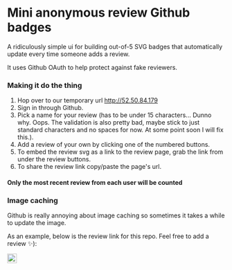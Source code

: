 # Mini anonymous review Github badges

A ridiculously simple ui for building out-of-5 SVG badges that automatically update every time someone adds a review.

It uses Github OAuth to help protect against fake reviewers.

### Making it do the thing

1. Hop over to our temporary url http://52.50.84.179 
1. Sign in through Github.
1. Pick a name for your review (has to be under 15 characters... Dunno why. Oops. The validation is also pretty bad, maybe stick to just standard characters and no spaces for now. At some point soon I will fix this.).
1. Add a review of your own by clicking one of the numbered buttons.
1. To embed the review svg as a link to the review page, grab the link from under the review buttons.
1. To share the review link copy/paste the page's url.

#### Only the most recent review from each user will be counted

### Image caching

Github is really annoying about image caching so sometimes it takes a while to update the image.

As an example, below is the review link for this repo. Feel free to add a review :sparkles:):

<a href='http://52.50.84.179/badge/mini%20reviews'><img src='http://52.50.84.179/badge-svg/mini%20reviews.svg' alt='rating badge' height='22' /></a>
